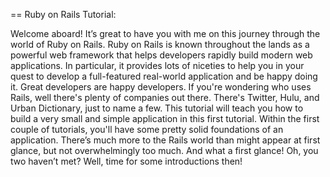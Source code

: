 == Ruby on Rails Tutorial:  

Welcome aboard! It’s great to have you with me on this journey through the world of Ruby on Rails. Ruby on Rails is known throughout the lands as a powerful web framework that helps developers rapidly build modern web applications. In particular, it provides lots of niceties to help you in your quest to develop a full-featured real-world application and be happy doing it. Great developers are happy developers.
If you're wondering who uses Rails, well there's plenty of companies out there. There's Twitter, Hulu, and Urban Dictionary, just to name a few. This tutorial will teach you how to build a very small and simple application in this first tutorial. Within the first couple of tutorials, you'll have some pretty solid foundations of an application.
There’s much more to the Rails world than might appear at first glance, but not overwhelmingly too much. And what a first glance! Oh, you two haven’t met? Well, time for some introductions then!
